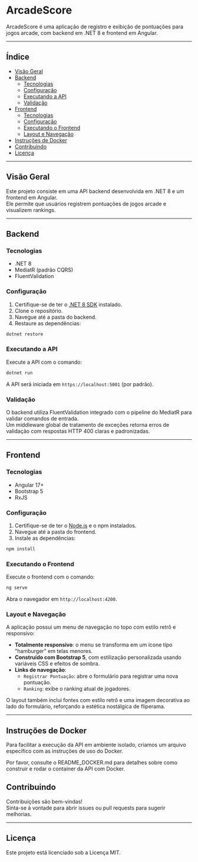 
# ArcadeScore

ArcadeScore é uma aplicação de registro e exibição de pontuações para jogos arcade, com backend em .NET 8 e frontend em Angular.

---

## Índice

- [Visão Geral](#visão-geral)
- [Backend](#backend)
  - [Tecnologias](#tecnologias)
  - [Configuração](#configuração)
  - [Executando a API](#executando-a-api)
  - [Validação](#validação)
- [Frontend](#frontend)
  - [Tecnologias](#tecnologias-1)
  - [Configuração](#configuração-1)
  - [Executando o Frontend](#executando-o-frontend)
  - [Layout e Navegação](#layout-e-navegação)
- [Instruções de Docker](#instruções-de-docker)
- [Contribuindo](#contribuindo)
- [Licença](#licença)

---

## Visão Geral

Este projeto consiste em uma API backend desenvolvida em .NET 8 e um frontend em Angular.  
Ele permite que usuários registrem pontuações de jogos arcade e visualizem rankings.

---

## Backend

### Tecnologias

- .NET 8
- MediatR (padrão CQRS)
- FluentValidation

### Configuração

1. Certifique-se de ter o [.NET 8 SDK](https://dotnet.microsoft.com/en-us/download/dotnet/8.0) instalado.
2. Clone o repositório.
3. Navegue até a pasta do backend.
4. Restaure as dependências:

```bash
dotnet restore
```

### Executando a API

Execute a API com o comando:

```bash
dotnet run
```

A API será iniciada em `https://localhost:5001` (por padrão).

### Validação

O backend utiliza FluentValidation integrado com o pipeline do MediatR para validar comandos de entrada.  
Um middleware global de tratamento de exceções retorna erros de validação com respostas HTTP 400 claras e padronizadas.

---

## Frontend

### Tecnologias

- Angular 17+
- Bootstrap 5
- RxJS

### Configuração

1. Certifique-se de ter o [Node.js](https://nodejs.org/en/) e o npm instalados.
2. Navegue até a pasta do frontend.
3. Instale as dependências:

```bash
npm install
```

### Executando o Frontend

Execute o frontend com o comando:

```bash
ng serve
```

Abra o navegador em `http://localhost:4200`.

### Layout e Navegação

A aplicação possui um menu de navegação no topo com estilo retrô e responsivo:

- **Totalmente responsivo**: o menu se transforma em um ícone tipo "hamburger" em telas menores.
- **Construído com Bootstrap 5**, com estilização personalizada usando variáveis CSS e efeitos de sombra.
- **Links de navegação**:
  - `Registrar Pontuação`: abre o formulário para registrar uma nova pontuação.
  - `Ranking`: exibe o ranking atual de jogadores.

O layout também inclui fontes com estilo retrô e uma imagem decorativa ao lado do formulário, reforçando a estética nostálgica de fliperama.

---

## Instruções de Docker
Para facilitar a execução da API em ambiente isolado, criamos um arquivo específico com as instruções de uso do Docker.

Por favor, consulte o README_DOCKER.md para detalhes sobre como construir e rodar o container da API com Docker.

## Contribuindo

Contribuições são bem-vindas!  
Sinta-se à vontade para abrir issues ou pull requests para sugerir melhorias.

---

## Licença

Este projeto está licenciado sob a Licença MIT.
